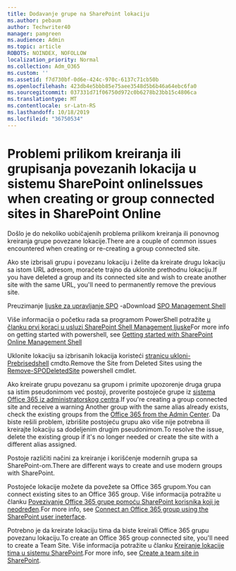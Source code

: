 ```yaml
---
title: Dodavanje grupe na SharePoint lokaciju
ms.author: pebaum
author: Techwriter40
manager: pamgreen
ms.audience: Admin
ms.topic: article
ROBOTS: NOINDEX, NOFOLLOW
localization_priority: Normal
ms.collection: Adm_O365
ms.custom: ''
ms.assetid: f7d730bf-0d6e-424c-970c-6137c71cb50b
ms.openlocfilehash: 423db4e5bbb85e75aee3548d5b6b46a64ebc6fa0
ms.sourcegitcommit: 037331d71f06750d972c0b6278b23bb15c4806ca
ms.translationtype: MT
ms.contentlocale: sr-Latn-RS
ms.lasthandoff: 10/18/2019
ms.locfileid: "36750534"
---
```

# <a name="issues-when-creating-or-group-connected-sites-in-sharepoint-online"></a><span data-ttu-id="f4007-102">Problemi prilikom kreiranja ili grupisanja povezanih lokacija u sistemu SharePoint online</span><span class="sxs-lookup"><span data-stu-id="f4007-102">Issues when creating or group connected sites in SharePoint Online</span></span>

<span data-ttu-id="f4007-103">Došlo je do nekoliko uobičajenih problema prilikom kreiranja ili ponovnog kreiranja grupe povezane lokacije.</span><span class="sxs-lookup"><span data-stu-id="f4007-103">There are a couple of common issues encountered when creating or re-creating a group connected site.</span></span>

 <span data-ttu-id="f4007-104">Ako ste izbrisali grupu i povezanu lokaciju i želite da kreirate drugu lokaciju sa istom URL adresom, moraćete trajno da uklonite prethodnu lokaciju.</span><span class="sxs-lookup"><span data-stu-id="f4007-104">If you have deleted a group and its connected site and wish to create another site with the same URL, you'll need to permanently remove the previous site.</span></span>

<span data-ttu-id="f4007-105">Preuzimanje [ljuske za upravljanje SPO](https://support.office.com/article/introduction-to-the-sharepoint-online-management-shell-c16941c3-19b4-4710-8056-34c034493429) -a</span><span class="sxs-lookup"><span data-stu-id="f4007-105">Download [SPO Management Shell](https://support.office.com/article/introduction-to-the-sharepoint-online-management-shell-c16941c3-19b4-4710-8056-34c034493429)</span></span>

 <span data-ttu-id="f4007-106">Više informacija o početku rada sa programom PowerShell potražite [u članku prvi koraci u usluzi SharePoint Shell Management ljuske](https://docs.microsoft.com/powershell/module/sharepoint-online/remove-sposite?view=sharepoint-ps)</span><span class="sxs-lookup"><span data-stu-id="f4007-106">For more info on getting started with powershell, see [Getting started with SharePoint Online Management Shell](https://docs.microsoft.com/powershell/module/sharepoint-online/remove-sposite?view=sharepoint-ps)</span></span>

<span data-ttu-id="f4007-107">Uklonite lokaciju sa izbrisanih lokacija koristeći [stranicu ukloni-Prebrisedshell](https://docs.microsoft.com/powershell/module/sharepoint-online/remove-sposite?view=sharepoint-ps) cmdto.</span><span class="sxs-lookup"><span data-stu-id="f4007-107">Remove the Site from Deleted Sites using the [Remove-SPODeletedSite](https://docs.microsoft.com/powershell/module/sharepoint-online/remove-sposite?view=sharepoint-ps) powershell cmdlet.</span></span>

<span data-ttu-id="f4007-108">Ako kreirate grupu povezanu sa grupom i primite upozorenje druga grupa sa istim pseudonimom već postoji, proverite postojeće grupe iz [sistema Office 365 iz administratorskog centra](https://admin.microsoft.com/Adminportal/Home?source=applauncher#/groups).</span><span class="sxs-lookup"><span data-stu-id="f4007-108">If you're creating a group connected site and receive a warning Another group with the same alias already exists, check the existing groups from the [Office 365 from the Admin Center](https://admin.microsoft.com/Adminportal/Home?source=applauncher#/groups).</span></span> <span data-ttu-id="f4007-109">Da biste rešili problem, izbrišite postojeću grupu ako više nije potrebna ili kreirajte lokaciju sa dodeljenim drugim pseudonimom.</span><span class="sxs-lookup"><span data-stu-id="f4007-109">To resolve the issue, delete the existing group if it's no longer needed or create the site with a different alias assigned.</span></span>

<span data-ttu-id="f4007-110">Postoje različiti načini za kreiranje i korišćenje modernih grupa sa SharePoint-om.</span><span class="sxs-lookup"><span data-stu-id="f4007-110">There are different ways to create and use modern groups with SharePoint.</span></span>

<span data-ttu-id="f4007-111">Postojeće lokacije možete da povežete sa Office 365 grupom.</span><span class="sxs-lookup"><span data-stu-id="f4007-111">You can connect existing sites to an Office 365 group.</span></span> <span data-ttu-id="f4007-112">Više informacija potražite u članku [Povezivanje Office 365 grupe pomoću SharePoint korisnika koji je neodređen](https://docs.microsoft.com/sharepoint/dev/transform/modernize-connect-to-office365-group#connect-an-office-365-group-using-the-sharepoint-user-interface).</span><span class="sxs-lookup"><span data-stu-id="f4007-112">For more info, see [Connect an Office 365 group using the SharePoint user ineterface](https://docs.microsoft.com/sharepoint/dev/transform/modernize-connect-to-office365-group#connect-an-office-365-group-using-the-sharepoint-user-interface).</span></span>

<span data-ttu-id="f4007-113">Potrebno je da kreirate lokaciju tima da biste kreirali Office 365 grupu povezanu lokaciju.</span><span class="sxs-lookup"><span data-stu-id="f4007-113">To create an Office 365 group connected site, you'll need to create a Team Site.</span></span> <span data-ttu-id="f4007-114">Više informacija potražite u članku [Kreiranje lokacije tima u sistemu SharePoint](https://support.office.com/article/create-a-team-site-in-sharepoint-ef10c1e7-15f3-42a3-98aa-b5972711777d).</span><span class="sxs-lookup"><span data-stu-id="f4007-114">For more info, see [Create a team site in SharePoint](https://support.office.com/article/create-a-team-site-in-sharepoint-ef10c1e7-15f3-42a3-98aa-b5972711777d).</span></span>

